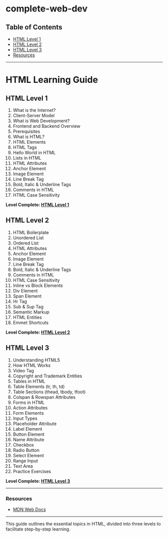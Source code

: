 # complete-web-dev

## Table of Contents
- [HTML Level 1](#html-level-1)
- [HTML Level 2](#html-level-2)
- [HTML Level 3](#html-level-3)
- [Resources](#resources)

---
# HTML Learning Guide

## HTML Level 1
1. What is the Internet?
2. Client-Server Model
3. What is Web Development?
4. Frontend and Backend Overview
5. Prerequisites
6. What is HTML?
7. HTML Elements
8. HTML Tags
9. Hello World in HTML
10. Lists in HTML
11. HTML Attributes
12. Anchor Element
13. Image Element
14. Line Break Tag
15. Bold, Italic & Underline Tags
16. Comments in HTML
17. HTML Case Sensitivity

**Level Complete: [HTML Level 1](https://github.com/nirmitkotadiya/complete-web-dev/tree/main/html_level_1)**

## HTML Level 2
1. HTML Boilerplate
2. Unordered List
3. Ordered List
4. HTML Attributes
5. Anchor Element
6. Image Element
7. Line Break Tag
8. Bold, Italic & Underline Tags
9. Comments in HTML
10. HTML Case Sensitivity
11. Inline vs Block Elements
12. Div Element
13. Span Element
14. Hr Tag
15. Sub & Sup Tag
16. Semantic Markup
17. HTML Entities
18. Emmet Shortcuts

**Level Complete: [HTML Level 2](https://github.com/nirmitkotadiya/complete-web-dev/tree/main/html_level_2)**

## HTML Level 3
1. Understanding HTML5
2. How HTML Works
3. Video Tag
4. Copyright and Trademark Entities
5. Tables in HTML
6. Table Elements (tr, th, td)
7. Table Sections (thead, tbody, tfoot)
8. Colspan & Rowspan Attributes
9. Forms in HTML
10. Action Attributes
11. Form Elements
12. Input Types
13. Placeholder Attribute
14. Label Element
15. Button Element
16. Name Attribute
17. Checkbox
18. Radio Button
19. Select Element
20. Range Input
21. Text Area
22. Practice Exercises

**Level Complete: [HTML Level 3](https://github.com/nirmitkotadiya/complete-web-dev/tree/main/html_level_3)**

---

### Resources
- [MDN Web Docs](https://developer.mozilla.org/en-US/)

---

This guide outlines the essential topics in HTML, divided into three levels to facilitate step-by-step learning.
